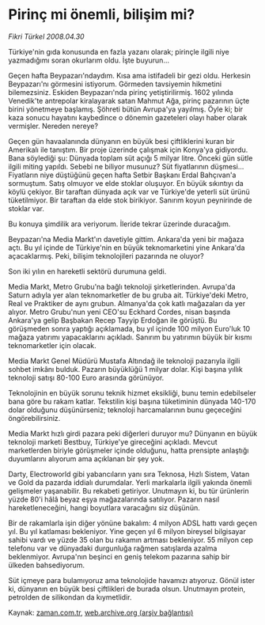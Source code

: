 # Pirinç mi önemli, bilişim mi?

*Fikri Türkel 2008.04.30*

<tr><td class="metin" colspan="2" style="padding-top: 20px; padding-left: 5px; padding-right: 10px;">Türkiye'nin gıda konusunda en fazla yazanı olarak; pirinçle ilgili niye yazmadığımı soran okurlarım oldu. İşte buyurun...</td></tr><tr><td class="metin" colspan="2" style="padding-top: 20px; padding-left: 5px; padding-right: 10px;"><p>Geçen hafta Beypazarı'ndaydım. Kısa ama istifadeli bir gezi oldu. Herkesin Beypazarı'nı görmesini istiyorum. Görmeden tavsiyemin hikmetini bilemezsiniz. Eskiden Beypazarı'nda pirinç yetiştirilirmiş. 1602 yılında Venedik'te antrepolar kiralayarak satan Mahmut Ağa, pirinç pazarının üçte birini yönetmeye başlamış. Şöhreti bütün Avrupa'ya yayılmış. Öyle ki; bir kaza sonucu hayatını kaybedince o dönemin gazeteleri olayı haber olarak vermişler. Nereden nereye? 
<p>Geçen gün havaalanında dünyanın en büyük besi çiftliklerini kuran bir Amerikalı ile tanıştım. Bir proje üzerinde çalışmak için Konya'ya gidiyordu. Bana söylediği şu: Dünyada toplam süt açığı 5 milyar litre. Önceki gün sütle ilgili miting yapıldı. Sebebi ne biliyor musunuz? Süt fiyatlarının düşmesi... Fiyatların niye düştüğünü geçen hafta Setbir Başkanı Erdal Bahçıvan'a sormuştum. Satış olmuyor ve elde stoklar oluşuyor. En büyük sıkıntıyı da köylü çekiyor. Bir taraftan dünyada açık var ve Türkiye'de yeterli süt ürünü tüketilmiyor. Bir taraftan da elde stok birikiyor. Sanırım koyun peynirinde de stoklar var. 
<p>Bu konuya şimdilik ara veriyorum. İleride tekrar üzerinde duracağım.
<p> Beypazarı'na Media Markt'ın davetiyle gittim. Ankara'da yeni bir mağaza açtı. Bu yıl içinde de Türkiye'nin en büyük teknomarketini yine Ankara'da açacaklarmış. Peki, bilişim teknolojileri pazarında ne oluyor?
<p>Son iki yılın en hareketli sektörü durumuna geldi. 
<p>Media Markt, Metro Grubu'na bağlı teknoloji şirketlerinden. Avrupa'da Saturn adıyla yer alan teknomarketler de bu gruba ait. Türkiye'deki Metro, Real ve Praktiker de aynı grubun. Almanya'da çok katlı mağazaları da yer alıyor. Metro Grubu'nun yeni CEO'su Eckhard Cordes, nisan başında Ankara'ya gelip Başbakan Recep Tayyip Erdoğan ile görüştü. Bu görüşmeden sonra yaptığı açıklamada, bu yıl içinde 100 milyon Euro'luk 10 mağaza yatırımı yapacaklarını açıkladı. Sanırım bu yatırımın büyük bir kısmı teknomarketler için olacak. 
<p>Media Markt Genel Müdürü Mustafa Altındağ ile teknoloji pazarıyla ilgili sohbet imkânı bulduk. Pazarın büyüklüğü 1 milyar dolar. Kişi başına yıllık teknoloji satışı 80-100 Euro arasında görünüyor.
<p>Teknolojinin en büyük sorunu teknik hizmet eksikliği, bunu temin edebilseler bana göre bu rakam katlar. Tekstilin kişi başına tüketiminin dünyada 140-170 dolar olduğunu düşünürseniz; teknoloji harcamalarının bunu geçeceğini öngörebilirsiniz. 
<p>Media Markt hızlı girdi pazara peki diğerleri duruyor mu? Dünyanın en büyük teknoloji marketi Bestbuy, Türkiye'ye gireceğini açıkladı. Mevcut marketlerden biriyle görüşmeler içinde olduğunu, hatta prensipte anlaştığı duyumlarını alıyorum ama açıklanan bir şey yok. 
<p>Darty, Electroworld gibi yabancıların yanı sıra Teknosa, Hızlı Sistem, Vatan ve Gold da pazarda iddialı durumdalar. Yerli markalarla ilgili yakında önemli gelişmeler yaşanabilir. Bu rekabeti getiriyor. Unutmayın ki, bu tür ürünlerin yüzde 80'i hâlâ beyaz eşya mağazalarında satılıyor. Pazarın nasıl hareketleneceğini, hangi boyutlara varacağını siz düşünün. 
<p>Bir de rakamlarla işin diğer yönüne bakalım: 4 milyon ADSL hattı vardı geçen yıl. Bu yıl katlaması bekleniyor. Yine geçen yıl 6 milyon bireysel bilgisayar sahibi vardı ve yüzde 35 olan bu rakamın artması bekleniyor. 55 milyon cep telefonu var ve dünyadaki durgunluğa rağmen satışlarda azalma beklenmiyor. Avrupa'nın beşinci en geniş telekom pazarına sahip bir ülkeden bahsediyorum. 
<p>Süt içmeye para bulamıyoruz ama teknolojide havamızı atıyoruz. Gönül ister ki, dünyanın en büyük besi çiftlikleri de burada olsun. Unutmayın protein, petrolden de silikondan da kıymetlidir. <br/></p></p></p></p></p></p></p></p></p></p></p></p></td></tr>

Kaynak: [zaman.com.tr](http://zaman.com.tr/yazar.do?yazino=683243), [web.archive.org (arşiv bağlantısı)](http://web.archive.org/web/20080630005244/http://www.zaman.com.tr:80/yazar.do?yazino=683243)

